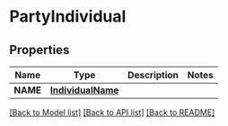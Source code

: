# PartyIndividual

## Properties
Name | Type | Description | Notes
------------ | ------------- | ------------- | -------------
**NAME** | [**IndividualName**](IndividualName.md) |  | 

[[Back to Model list]](../README.md#documentation-for-models) [[Back to API list]](../README.md#documentation-for-api-endpoints) [[Back to README]](../README.md)


